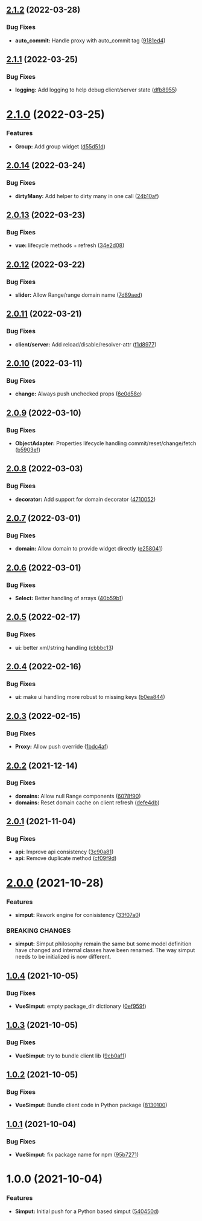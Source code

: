 ## [2.1.2](https://github.com/Kitware/py-simput/compare/v2.1.1...v2.1.2) (2022-03-28)


### Bug Fixes

* **auto_commit:** Handle proxy with auto_commit tag ([9181ed4](https://github.com/Kitware/py-simput/commit/9181ed43ad00df275e751f5c8885bce3a0041943))

## [2.1.1](https://github.com/Kitware/py-simput/compare/v2.1.0...v2.1.1) (2022-03-25)


### Bug Fixes

* **logging:** Add logging to help debug client/server state ([dfb8955](https://github.com/Kitware/py-simput/commit/dfb8955ec84c81b0c8f8e5ed581f28ad3f1b35e0))

# [2.1.0](https://github.com/Kitware/py-simput/compare/v2.0.14...v2.1.0) (2022-03-25)


### Features

* **Group:** Add group widget ([d55d51d](https://github.com/Kitware/py-simput/commit/d55d51d8f7d7934c49d32f70569d847418078d8e))

## [2.0.14](https://github.com/Kitware/py-simput/compare/v2.0.13...v2.0.14) (2022-03-24)


### Bug Fixes

* **dirtyMany:** Add helper to dirty many in one call ([24b10af](https://github.com/Kitware/py-simput/commit/24b10af4adb3562819f4e712bd57604b1668954a))

## [2.0.13](https://github.com/Kitware/py-simput/compare/v2.0.12...v2.0.13) (2022-03-23)


### Bug Fixes

* **vue:** lifecycle methods + refresh ([34e2d08](https://github.com/Kitware/py-simput/commit/34e2d086aa557071335138fe968f7fd8e3171ec7))

## [2.0.12](https://github.com/Kitware/py-simput/compare/v2.0.11...v2.0.12) (2022-03-22)


### Bug Fixes

* **slider:** Allow Range/range domain name ([7d89aed](https://github.com/Kitware/py-simput/commit/7d89aed0f4ef23a8cab65fa9adee1eb3f6d2c1ef))

## [2.0.11](https://github.com/Kitware/py-simput/compare/v2.0.10...v2.0.11) (2022-03-21)


### Bug Fixes

* **client/server:** Add reload/disable/resolver-attr ([f1d8977](https://github.com/Kitware/py-simput/commit/f1d8977a5d38332398669fc1cd86740eed6018da))

## [2.0.10](https://github.com/Kitware/py-simput/compare/v2.0.9...v2.0.10) (2022-03-11)


### Bug Fixes

* **change:** Always push unchecked props ([6e0d58e](https://github.com/Kitware/py-simput/commit/6e0d58e7789cf8b1827abe076b1b97812dd1880f))

## [2.0.9](https://github.com/Kitware/py-simput/compare/v2.0.8...v2.0.9) (2022-03-10)


### Bug Fixes

* **ObjectAdapter:** Properties lifecycle handling commit/reset/change/fetch ([b5903ef](https://github.com/Kitware/py-simput/commit/b5903efd70baa57cf7cdfde88bf7ad3a6237c850))

## [2.0.8](https://github.com/Kitware/py-simput/compare/v2.0.7...v2.0.8) (2022-03-03)


### Bug Fixes

* **decorator:** Add support for domain decorator ([4710052](https://github.com/Kitware/py-simput/commit/47100529a6599567e055d7fb47bdf4dc40e05218))

## [2.0.7](https://github.com/Kitware/py-simput/compare/v2.0.6...v2.0.7) (2022-03-01)


### Bug Fixes

* **domain:** Allow domain to provide widget directly ([e258041](https://github.com/Kitware/py-simput/commit/e25804182f9de6c06563da239f114f4ce7492c59))

## [2.0.6](https://github.com/Kitware/py-simput/compare/v2.0.5...v2.0.6) (2022-03-01)


### Bug Fixes

* **Select:** Better handling of arrays ([40b59b1](https://github.com/Kitware/py-simput/commit/40b59b168c07e14cf9991757412ccd883f3130a7))

## [2.0.5](https://github.com/Kitware/py-simput/compare/v2.0.4...v2.0.5) (2022-02-17)


### Bug Fixes

* **ui:** better xml/string handling ([cbbbc13](https://github.com/Kitware/py-simput/commit/cbbbc131847a9c53b036560cddae1bf741935e4a))

## [2.0.4](https://github.com/Kitware/py-simput/compare/v2.0.3...v2.0.4) (2022-02-16)


### Bug Fixes

* **ui:** make ui handling more robust to missing keys ([b0ea844](https://github.com/Kitware/py-simput/commit/b0ea844377bfe2916851c20f35e5c1ae14d16b76))

## [2.0.3](https://github.com/Kitware/py-simput/compare/v2.0.2...v2.0.3) (2022-02-15)


### Bug Fixes

* **Proxy:** Allow push override ([1bdc4af](https://github.com/Kitware/py-simput/commit/1bdc4af5080b1aad7608255ffd80004849d038a4))

## [2.0.2](https://github.com/Kitware/py-simput/compare/v2.0.1...v2.0.2) (2021-12-14)


### Bug Fixes

* **domains:** Allow null Range components ([6078f90](https://github.com/Kitware/py-simput/commit/6078f900018bbd79c0ffb4750b343d07f339490b))
* **domains:** Reset domain cache on client refresh ([defe4db](https://github.com/Kitware/py-simput/commit/defe4db8a19af3383ba510c3605e7973ddd3adc9))

## [2.0.1](https://github.com/Kitware/py-simput/compare/v2.0.0...v2.0.1) (2021-11-04)


### Bug Fixes

* **api:** Improve api consistency ([3c90a81](https://github.com/Kitware/py-simput/commit/3c90a810de97023fbd853f72517f3d9e196e58b1))
* **api:** Remove duplicate method ([cf09f9d](https://github.com/Kitware/py-simput/commit/cf09f9d3578c6300f2e05e6e4684ecec4c43ddab))

# [2.0.0](https://github.com/Kitware/py-simput/compare/v1.0.4...v2.0.0) (2021-10-28)


### Features

* **simput:** Rework engine for conisistency ([33f07a0](https://github.com/Kitware/py-simput/commit/33f07a050286de80af18fc39558b86d56fd8f593))


### BREAKING CHANGES

* **simput:** Simput philosophy remain the same but some model
definition have changed and internal classes have been renamed.
The way simput needs to be initialized is now different.

## [1.0.4](https://github.com/Kitware/py-simput/compare/v1.0.3...v1.0.4) (2021-10-05)


### Bug Fixes

* **VueSimput:** empty package_dir dictionary ([0ef959f](https://github.com/Kitware/py-simput/commit/0ef959fa19f3c29aa71e24eaec21286bf6b01733))

## [1.0.3](https://github.com/Kitware/py-simput/compare/v1.0.2...v1.0.3) (2021-10-05)


### Bug Fixes

* **VueSimput:** try to bundle client lib ([9cb0af1](https://github.com/Kitware/py-simput/commit/9cb0af1322b03107cb191fe26010c5443de844e9))

## [1.0.2](https://github.com/Kitware/py-simput/compare/v1.0.1...v1.0.2) (2021-10-05)


### Bug Fixes

* **VueSimput:** Bundle client code in Python package ([8130100](https://github.com/Kitware/py-simput/commit/813010083d87685888f09096984fffebfc5e25f2))

## [1.0.1](https://github.com/Kitware/py-simput/compare/v1.0.0...v1.0.1) (2021-10-04)


### Bug Fixes

* **VueSimput:** fix package name for npm ([95b7271](https://github.com/Kitware/py-simput/commit/95b72710d37b969add676e14339cbe972afaf3fc))

# 1.0.0 (2021-10-04)


### Features

* **Simput:** Initial push for a Python based simput ([540450d](https://github.com/Kitware/py-simput/commit/540450dc3c758329d69b7de1a3105d05ae9f0ad6))
